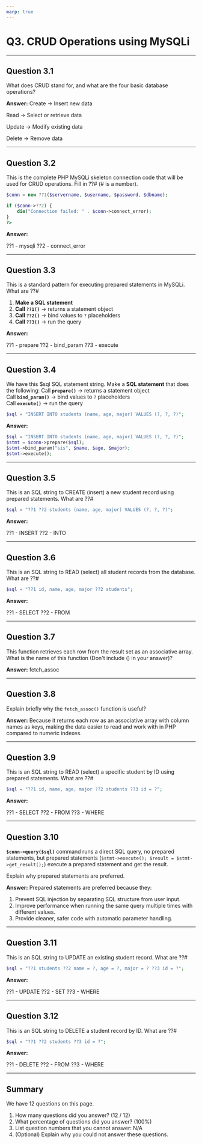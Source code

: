 ```yaml
---
marp: true
---
```


# Q3. CRUD Operations using MySQLi

---

## Question 3.1

What does CRUD stand for, and what are the four basic database operations?

**Answer:**
Create → Insert new data

Read → Select or retrieve data

Update → Modify existing data

Delete → Remove data

---

## Question 3.2

This is the complete PHP MySQLi skeleton connection code that will be used for CRUD operations. Fill in ??# (# is a number).

```php
$conn = new ??1($servername, $username, $password, $dbname);

if ($conn->??2) {
    die("Connection failed: " . $conn->connect_error);
}
?>
```

**Answer:**

??1 - mysqli
??2 - connect_error

---

## Question 3.3

This is a standard pattern for executing prepared statements in MySQLi. What are ??#

1. **Make a SQL statement**
2. **Call `??1()`** → returns a statement object
3. **Call `??2()`** → bind values to `?` placeholders
4. **Call `??3()`** → run the query

**Answer:**

??1 - prepare
??2 - bind_param
??3 - execute

---

## Question 3.4

We have this $sql SQL statement string.
Make a **SQL statement** that does the following:
Call **`prepare()`** → returns a statement object  
Call **`bind_param()`** → bind values to `?` placeholders  
Call **`execute()`** → run the query  

```php
$sql = "INSERT INTO students (name, age, major) VALUES (?, ?, ?)";
```

**Answer:**
```php
$sql = "INSERT INTO students (name, age, major) VALUES (?, ?, ?)";
$stmt = $conn->prepare($sql);
$stmt->bind_param("sis", $name, $age, $major);
$stmt->execute();
```
---

## Question 3.5

This is an SQL string to CREATE (insert) a new student record using prepared statements. What are ??#

```php
$sql = "??1 ??2 students (name, age, major) VALUES (?, ?, ?)";
```

**Answer:**

??1 - INSERT
??2 - INTO

---

## Question 3.6

This is an SQL string to READ (select) all student records from the database. What are ??#

```php
$sql = "??1 id, name, age, major ??2 students";
```

**Answer:**

??1 - SELECT
??2 - FROM

---

## Question 3.7

This function retrieves each row from the result set as an associative array. What is the name of this function (Don't include () in your answer)?

**Answer:**
fetch_assoc

---

## Question 3.8

Explain briefly why the `fetch_assoc()` function is useful?

**Answer:**
Because it returns each row as an associative array with column names as keys, making the data easier to read and work with in PHP compared to numeric indexes.

---

## Question 3.9

This is an SQL string to READ (select) a specific student by ID using prepared statements. What are ??#

```php
$sql = "??1 id, name, age, major ??2 students ??3 id = ?";
```

**Answer:**

??1 - SELECT
??2 - FROM
??3 - WHERE

---

## Question 3.10

**`$conn->query($sql)`** command runs a direct SQL query, no prepared statements, but prepared statements (`$stmt->execute(); $result = $stmt->get_result();`) execute a prepared statement and get the result.

Explain why prepared statements are preferred.

**Answer:**
Prepared statements are preferred because they:
1. Prevent SQL injection by separating SQL structure from user input.
2. Improve performance when running the same query multiple times with different values.
3. Provide cleaner, safer code with automatic parameter handling.

---

## Question 3.11

This is an SQL string to UPDATE an existing student record. What are ??#

```php
$sql = "??1 students ??2 name = ?, age = ?, major = ? ??3 id = ?";
```

**Answer:**

??1 - UPDATE
??2 - SET
??3 - WHERE

---

## Question 3.12

This is an SQL string to DELETE a student record by ID. What are ??#

```php
$sql = "??1 ??2 students ??3 id = ?";
```

**Answer:**

??1 - DELETE
??2 - FROM
??3 - WHERE

---

## Summary

We have 12 questions on this page.

1. How many questions did you answer? (12 / 12)
2. What percentage of questions did you answer? (100%)
3. List question numbers that you cannot answer: N/A
4. (Optional) Explain why you could not answer these questions.
